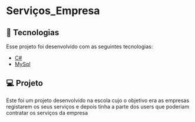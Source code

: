 # Serviços_Empresa

## :rocket: Tecnologias

Esse projeto foi desenvolvido com as seguintes tecnologias:

- [C#](https://docs.microsoft.com/en-us/dotnet/csharp/)
- [MySql](https://dev.mysql.com/doc/)

## 💻 Projeto

Este foi um projeto desenvolvido na escola cujo o objetivo era as empresas registarem os seus serviços e depois tinha a parte dos users que poderiam contratar os serviços da empresa
